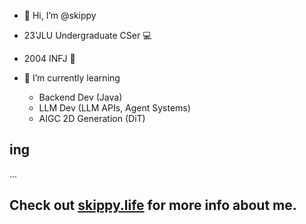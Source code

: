 - 👋 Hi, I’m @skippy
- 23'JLU Undergraduate CSer 💻
- 2004 INFJ 🐒
- 🌱 I’m currently learning

  - Backend Dev (Java)
  - LLM Dev (LLM APIs, Agent Systems)
  - AIGC 2D Generation (DiT)

## ing
...

## Check out [skippy.life](https://skippy.uno) for more info about me.
<br>

<!---
skippy-404/skippy-404 is a ✨ special ✨ repository because its `README.md` (this file) appears on your GitHub profile.
You can click the Preview link to take a look at your changes.
--->
